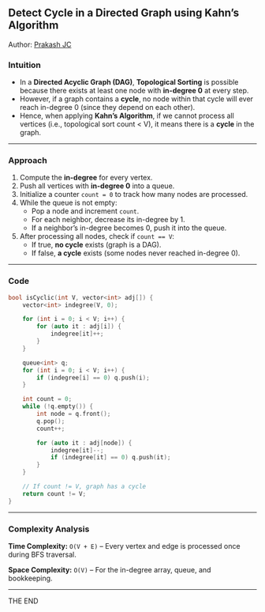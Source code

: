 ## **Detect Cycle in a Directed Graph using Kahn’s Algorithm**

Author: [Prakash JC](https://prakash079513.github.io)

### **Intuition**

- In a **Directed Acyclic Graph (DAG)**, **Topological Sorting** is possible because there exists at least one node with **in-degree 0** at every step.
- However, if a graph contains a **cycle**, no node within that cycle will ever reach in-degree 0 (since they depend on each other).
- Hence, when applying **Kahn’s Algorithm**, if we cannot process all vertices (i.e., topological sort count < V), it means there is a **cycle** in the graph.

---

### **Approach**

1. Compute the **in-degree** for every vertex.
2. Push all vertices with **in-degree 0** into a queue.
3. Initialize a counter `count = 0` to track how many nodes are processed.
4. While the queue is not empty:
   - Pop a node and increment `count`.
   - For each neighbor, decrease its in-degree by 1.
   - If a neighbor’s in-degree becomes 0, push it into the queue.
5. After processing all nodes, check if `count == V`:
   - If true, **no cycle** exists (graph is a DAG).
   - If false, **a cycle** exists (some nodes never reached in-degree 0).

---

### **Code**

```cpp
bool isCyclic(int V, vector<int> adj[]) {
    vector<int> indegree(V, 0);

    for (int i = 0; i < V; i++) {
        for (auto it : adj[i]) {
            indegree[it]++;
        }
    }

    queue<int> q;
    for (int i = 0; i < V; i++) {
        if (indegree[i] == 0) q.push(i);
    }

    int count = 0;
    while (!q.empty()) {
        int node = q.front();
        q.pop();
        count++;

        for (auto it : adj[node]) {
            indegree[it]--;
            if (indegree[it] == 0) q.push(it);
        }
    }

    // If count != V, graph has a cycle
    return count != V;
}
```

---

### **Complexity Analysis**

**Time Complexity:** `O(V + E)` – Every vertex and edge is processed once during BFS traversal.

**Space Complexity:** `O(V)` – For the in-degree array, queue, and bookkeeping.

---

THE END
